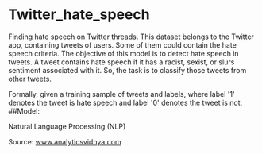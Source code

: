 # Twitter_hate_speech
Finding hate speech on Twitter threads.
This dataset belongs to the Twitter app, containing tweets of users. Some of them could contain the hate speech criteria.
The objective of this model is to detect hate speech in tweets. A tweet contains hate speech if it has a racist, sexist, or slurs sentiment associated with it. So, the task is to classify those tweets from other tweets.


Formally, given a training sample of tweets and labels, where label '1' denotes the tweet is hate speech and label '0' denotes the tweet is not.
##Model:

Natural Language Processing (NLP)

Source: www.analyticsvidhya.com
